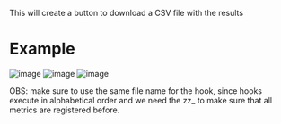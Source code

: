 This will create a button to download a CSV file with the results

# Example
![image](https://user-images.githubusercontent.com/13484138/207772352-ab71a2ad-e88c-49ef-8a30-edb6f12055ed.png)
![image](https://user-images.githubusercontent.com/13484138/207772425-3ace40e0-9eb3-4917-9ab4-4aeb4098b793.png)
![image](https://user-images.githubusercontent.com/13484138/208509944-4ffe5053-dcea-445a-84ad-34a2e3f929d2.png)


OBS: make sure to use the same file name for the hook, since hooks execute in alphabetical order and we need the zz_ to make sure that all metrics are registered before.


